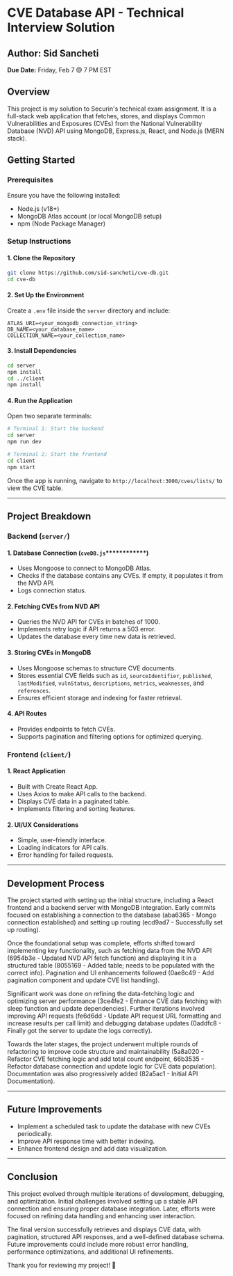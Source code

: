 # CVE Database API - Technical Interview Solution

## Author: Sid Sancheti

**Due Date:** Friday, Feb 7 @ 7 PM EST

## Overview

This project is my solution to Securin's technical exam assignment. It is a full-stack web application that fetches, stores, and displays Common Vulnerabilities and Exposures (CVEs) from the National Vulnerability Database (NVD) API using MongoDB, Express.js, React, and Node.js (MERN stack).

## Getting Started

### Prerequisites

Ensure you have the following installed:

- Node.js (v18+)
- MongoDB Atlas account (or local MongoDB setup)
- npm (Node Package Manager)

### Setup Instructions

#### 1. Clone the Repository

```bash
git clone https://github.com/sid-sancheti/cve-db.git
cd cve-db
```

#### 2. Set Up the Environment

Create a `.env` file inside the `server` directory and include:

```env
ATLAS_URI=<your_mongodb_connection_string>
DB_NAME=<your_database_name>
COLLECTION_NAME=<your_collection_name>
```

#### 3. Install Dependencies

```bash
cd server
npm install
cd ../client
npm install
```

#### 4. Run the Application

Open two separate terminals:

```bash
# Terminal 1: Start the backend
cd server
npm run dev
```

```bash
# Terminal 2: Start the frontend
cd client
npm start
```

Once the app is running, navigate to `http://localhost:3000/cves/lists/` to view the CVE table.

---

## Project Breakdown

### Backend (`server/`)

#### **1. Database Connection (********`cveDB.js`********\*\*\*\*\*\*\*\*\*\*\*\*)**

- Uses Mongoose to connect to MongoDB Atlas.
- Checks if the database contains any CVEs. If empty, it populates it from the NVD API.
- Logs connection status.

#### **2. Fetching CVEs from NVD API**

- Queries the NVD API for CVEs in batches of 1000.
- Implements retry logic if API returns a 503 error.
- Updates the database every time new data is retrieved.

#### **3. Storing CVEs in MongoDB**

- Uses Mongoose schemas to structure CVE documents.
- Stores essential CVE fields such as `id`, `sourceIdentifier`, `published`, `lastModified`, `vulnStatus`, `descriptions`, `metrics`, `weaknesses`, and `references`.
- Ensures efficient storage and indexing for faster retrieval.

#### **4. API Routes**

- Provides endpoints to fetch CVEs.
- Supports pagination and filtering options for optimized querying.

### Frontend (`client/`)

#### **1. React Application**

- Built with Create React App.
- Uses Axios to make API calls to the backend.
- Displays CVE data in a paginated table.
- Implements filtering and sorting features.

#### **2. UI/UX Considerations**

- Simple, user-friendly interface.
- Loading indicators for API calls.
- Error handling for failed requests.

---

## Development Process

The project started with setting up the initial structure, including a React frontend and a backend server with MongoDB integration. Early commits focused on establishing a connection to the database (aba6365 - Mongo connection established) and setting up routing (ecd9ad7 - Successfully set up routing).



Once the foundational setup was complete, efforts shifted toward implementing key functionality, such as fetching data from the NVD API (6954b3e - Updated NVD API fetch function) and displaying it in a structured table (8055169 - Added table; needs to be populated with the correct info). Pagination and UI enhancements followed (0ae8c49 - Add pagination component and update CVE list handling).



Significant work was done on refining the data-fetching logic and optimizing server performance (3ce4fe2 - Enhance CVE data fetching with sleep function and update dependencies). Further iterations involved improving API requests (fe6d6dd - Update API request URL formatting and increase results per call limit) and debugging database updates (0addfc8 - Finally got the server to update the logs correctly).



Towards the later stages, the project underwent multiple rounds of refactoring to improve code structure and maintainability (5a8a020 - Refactor CVE fetching logic and add total count endpoint, 66b3535 - Refactor database connection and update logic for CVE data population). Documentation was also progressively added (82a5ac1 - Initial API Documentation).

---

## Future Improvements

- Implement a scheduled task to update the database with new CVEs periodically.
- Improve API response time with better indexing.
- Enhance frontend design and add data visualization.

---

## Conclusion

This project evolved through multiple iterations of development, debugging, and optimization. Initial challenges involved setting up a stable API connection and ensuring proper database integration. Later, efforts were focused on refining data handling and enhancing user interaction.



The final version successfully retrieves and displays CVE data, with pagination, structured API responses, and a well-defined database schema. Future improvements could include more robust error handling, performance optimizations, and additional UI refinements.

Thank you for reviewing my project! 🚀


